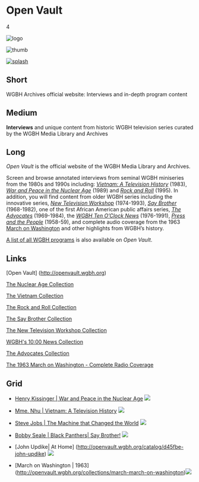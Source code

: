 # Open Vault

4

![logo](https://s3.amazonaws.com/wgbhstocksales.org/content/collections/open_vault/ov_logo.png?X-Amz-Date=20151029T202612Z&X-Amz-Expires=300&X-Amz-Algorithm=AWS4-HMAC-SHA256&X-Amz-Signature=5f02189b86b81fcc783d8772d8aba9a7ff4d61e3fcb071edda86cacee9d6d400&X-Amz-Credential=ASIAI2YGKCAKX67A3Q6A/20151029/us-east-1/s3/aws4_request&X-Amz-SignedHeaders=Host&x-amz-security-token=AQoDYXdzEJT//////////wEagANxQz026eVmhJIpd2wfqUvWzffPycaMJOP9CZR1wUcsYvOfsX5bLOtFuACTFxl3TpNYGXzRDpo5eZdI2ZuuivZvYQ3TBAjBOv5gdAabPXpxlRYti1ucZ3TxBuWj6q1Tzkt%2B6l5WGLcEUXw/QKJU8JMHJrxYmS4MzQvq0eP6TtQhDAhHYCC9Gpvn9lqZUHBrqoDEM6YVZVgg5YcND6AZO1hslM9rc6hzawceqTSewXG/2gp9/YgH5JFdevntziTTXbxmFujUa2Ay4dahTieP8qdZB7ntZFbyk8q4eCt1Ep6OHnsa/%2B%2BD%2Bdvytbh18IlkjoO%2BwmRvMsPFzRU/t08AXPKnNTbXKOxwUMG47q2uGfAkmOgpjPrnGkdahBsj2OruyQW%2BNdClLnjsHe4pIqx3p5GtNfFAF5nryjmPiq4OxWdQBPox%2BpljcfS1o%2BHjA6lroid4zdadM0BDdUsdeG6YPzYIgtkvj1LeRIIbiTjFpOY0zoTrkvo1zjFYLYkKb3g3V4EgrtXJsQU%3D)

![thumb](https://s3.amazonaws.com/wgbhstocksales.org/content/collections/open_vault/ov-thumb_348x196.png)

[![splash](https://s3.amazonaws.com/wgbhstocksales.org/content/collections/open_vault/Open+Vault+postcard_04_770x433.jpg)](http://openvault.wgbh.org/)

## Short

WGBH Archives official website:
Interviews and in-depth program content 

## Medium

**Interviews** and unique content from historic WGBH television series curated by the WGBH Media Library and Archives 

## Long

*Open Vault* is the official website of the WGBH Media Library and Archives.

Screen and browse annotated interviews from seminal WGBH miniseries from the 
1980s and 1990s including: 
[*Vietnam: A Television History*](http://openvault.wgbh.org/collections/vietnam-the-vietnam-collection) (1983), 
[*War and Peace in the Nuclear Age*](http://openvault.wgbh.org/collections/wpna-wpna-war-and-peace-in-the-nuclear-age) (1989) and 
[*Rock and Roll*](http://openvault.wgbh.org/catalog/44ffa1-rock-and-roll) (1995).
In addition, you will find content from older WGBH series including the innovative series, 
[*New Television Workshop*](http://openvault.wgbh.org/collections/new-television-workshop) (1974-1993), 
[*Say Brother*](http://openvault.wgbh.org/collections/say-brother) (1968-1982), one of the first African American public affairs series, 
[*The Advocates*](http://openvault.wgbh.org/collections/advocates-advocates) (1969-1984), 
the [*WGBH Ten O’Clock News*](http://bostonlocaltv.org/catalog?f[collection_s][]=Ten+O%27Clock+News) (1976-1991), 
[*Press and the People*](http://openvault.wgbh.org/collections/prpe-press-and-the-people) (1958-59), 
and complete audio coverage from the 1963 
[March on Washington](http://openvault.wgbh.org/collections/march-march-on-washington) and other highlights from WGBH’s history. 

[A list of all WGBH programs](http://openvault.wgbh.org/series) is also available on *Open Vault*.   

## Links

[Open Vault] (http://openvault.wgbh.org)

[The Nuclear Age Collection](http://openvault.wgbh.org/collections/wpna-wpna-war-and-peace-in-the-nuclear-age)

[The Vietnam Collection](http://openvault.wgbh.org/collections/vietnam-the-vietnam-collection)

[The Rock and Roll Collection](http://openvault.wgbh.org/catalog/44ffa1-rock-and-roll)

[The Say Brother Collection](http://openvault.wgbh.org/collections/say-brother)

[The New Television Workshop Collection](http://openvault.wgbh.org/collections/new-television-workshop)

[WGBH's 10:00 News Collection](http://bostonlocaltv.org/catalog?f[collection_s][]=Ten+O%27Clock+News)

[The Advocates Collection](http://openvault.wgbh.org/collections/advocates-advocates)

[The 1963 March on Washington - Complete Radio Coverage](http://openvault.wgbh.org/collections/march-march-on-washington)

## Grid

- [Henry Kissinger | War and Peace in the Nuclear Age](http://openvault.wgbh.org/catalog/wpna-3c957b-interview-with-henry-kissinger-1986) ![](https://s3.amazonaws.com/wgbhstocksales.org/content/collections/open_vault/Kissinger_348x196.jpg)
- [Mme. Nhu | Vietnam: A Television History](http://openvault.wgbh.org/catalog/vietnam-1a3f8e-interview-with-madame-ngo-dinh-nhu-1982) ![](https://s3.amazonaws.com/wgbhstocksales.org/content/collections/open_vault/Madame+Nhu_348x196.jpg)
- [Steve Jobs | The Machine that Changed the World](http://openvault.wgbh.org/catalog/7b7ae3-steve-jobs-interview) ![](https://s3.amazonaws.com/wgbhstocksales.org/content/collections/open_vault/Steve+Jobs_348x196.jpg)

- [Bobby Seale | Black Panthers| Say Brother!]( http://openvault.wgbh.org/catalog/openvault:43942) ![](https://s3.amazonaws.com/wgbhstocksales.org/content/collections/open_vault/Bobby+Seale_348x196.jpg)
- [John Updike| At Home] (http://openvault.wgbh.org/catalog/d45fbe-john-updike) ![](https://s3.amazonaws.com/wgbhstocksales.org/content/collections/open_vault/John+Updike+-+Version+2_348x196.jpg)
- [March on Washington | 1963] (http://openvault.wgbh.org/collections/march-march-on-washington)![](https://s3.amazonaws.com/wgbhstocksales.org/content/collections/open_vault/March+on+Washington_348x196.jpg)

